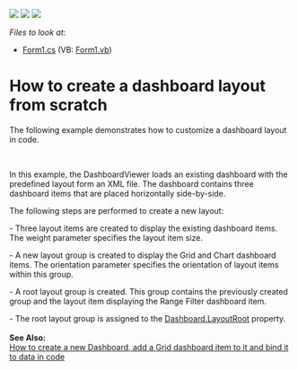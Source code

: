 <!-- default badges list -->
![](https://img.shields.io/endpoint?url=https://codecentral.devexpress.com/api/v1/VersionRange/128581052/13.2.9%2B)
[![](https://img.shields.io/badge/Open_in_DevExpress_Support_Center-FF7200?style=flat-square&logo=DevExpress&logoColor=white)](https://supportcenter.devexpress.com/ticket/details/E5206)
[![](https://img.shields.io/badge/📖_How_to_use_DevExpress_Examples-e9f6fc?style=flat-square)](https://docs.devexpress.com/GeneralInformation/403183)
<!-- default badges end -->
<!-- default file list -->
*Files to look at*:

* [Form1.cs](./CS/Dashboard_LayoutCustomization/Form1.cs) (VB: [Form1.vb](./VB/Dashboard_LayoutCustomization/Form1.vb))
<!-- default file list end -->
# How to create a dashboard layout from scratch


<p>The following example demonstrates how to customize a dashboard layout in code.</p>
<br />
<p>In this example, the DashboardViewer loads an existing dashboard with the predefined layout form an XML file. The dashboard contains three dashboard items that are placed horizontally side-by-side.</p>
<p>The following steps are performed to create a new layout:</p>
<p>- Three layout items are created to display the existing dashboard items. The weight parameter specifies the layout item size.</p>
<p>- A new layout group is created to display the Grid and Chart dashboard items. The orientation parameter specifies the orientation of layout items within this group.</p>
<p>- A root layout group is created. This group contains the previously created group and the layout item displaying the Range Filter dashboard item.</p>
<p>- The root layout group is assigned to the <a href="https://documentation.devexpress.com/#Dashboard/DevExpressDashboardCommonDashboard_LayoutRoottopic"><u>Dashboard.LayoutRoot</u></a> property.<br /><br /><strong>See Also:</strong> <br /><a href="https://www.devexpress.com/Support/Center/p/E4768">How to create a new Dashboard, add a Grid dashboard item to it and bind it to data in code</a></p>

<br/>



